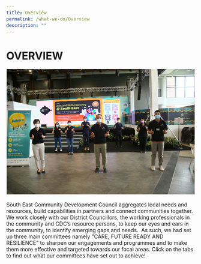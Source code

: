 ```yaml
---
title: Overview
permalink: /what-we-do/Overview
description: ""
---
```

OVERVIEW
======
![](/images/What%20We%20Do/RD3_8759%20lr.jpg)

South East Community Development Council aggregates local needs and resources, build capabilities in partners and connect communities together. We work closely with our District Councillors, the working professionals in the community and CDC’s resource persons, to keep our eyes and ears in the community, to identify emerging gaps and needs.  As such, we had set up three main committees namely "CARE, FUTURE READY AND RESILIENCE" to sharpen our engagements and programmes and to make them more effective and targeted towards our focal areas. Click on the tabs to find out what our committees have set out to achieve!
